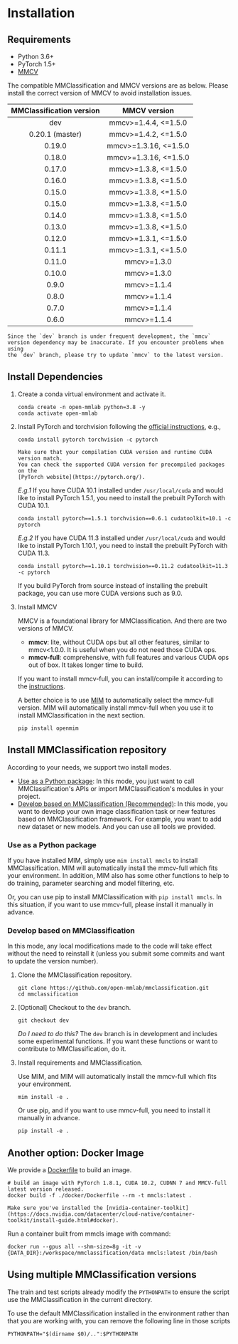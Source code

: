 # Installation

## Requirements

- Python 3.6+
- PyTorch 1.5+
- [MMCV](https://github.com/open-mmlab/mmcv)

The compatible MMClassification and MMCV versions are as below. Please install the correct version of MMCV to avoid installation issues.

| MMClassification version |     MMCV version      |
|:------------------------:|:---------------------:|
| dev                      | mmcv>=1.4.4, <=1.5.0  |
| 0.20.1 (master)          | mmcv>=1.4.2, <=1.5.0  |
| 0.19.0                   | mmcv>=1.3.16, <=1.5.0 |
| 0.18.0                   | mmcv>=1.3.16, <=1.5.0 |
| 0.17.0                   | mmcv>=1.3.8, <=1.5.0  |
| 0.16.0                   | mmcv>=1.3.8, <=1.5.0  |
| 0.15.0                   | mmcv>=1.3.8, <=1.5.0  |
| 0.15.0                   | mmcv>=1.3.8, <=1.5.0  |
| 0.14.0                   | mmcv>=1.3.8, <=1.5.0  |
| 0.13.0                   | mmcv>=1.3.8, <=1.5.0  |
| 0.12.0                   | mmcv>=1.3.1, <=1.5.0  |
| 0.11.1                   | mmcv>=1.3.1, <=1.5.0  |
| 0.11.0                   | mmcv>=1.3.0           |
| 0.10.0                   | mmcv>=1.3.0           |
| 0.9.0                    | mmcv>=1.1.4           |
| 0.8.0                    | mmcv>=1.1.4           |
| 0.7.0                    | mmcv>=1.1.4           |
| 0.6.0                    | mmcv>=1.1.4           |

```{note}
Since the `dev` branch is under frequent development, the `mmcv`
version dependency may be inaccurate. If you encounter problems when using
the `dev` branch, please try to update `mmcv` to the latest version.
```

## Install Dependencies

1. Create a conda virtual environment and activate it.

   ```shell
   conda create -n open-mmlab python=3.8 -y
   conda activate open-mmlab
   ```

2. Install PyTorch and torchvision following the [official instructions](https://pytorch.org/), e.g.,

   ```shell
   conda install pytorch torchvision -c pytorch
   ```

   ```{note}
   Make sure that your compilation CUDA version and runtime CUDA version match.
   You can check the supported CUDA version for precompiled packages on the
   [PyTorch website](https://pytorch.org/).
   ```

   *E.g.1* If you have CUDA 10.1 installed under `/usr/local/cuda` and would like to install
   PyTorch 1.5.1, you need to install the prebuilt PyTorch with CUDA 10.1.

   ```shell
   conda install pytorch==1.5.1 torchvision==0.6.1 cudatoolkit=10.1 -c pytorch
   ```

   *E.g.2* If you have CUDA 11.3 installed under `/usr/local/cuda` and would like to install
   PyTorch 1.10.1, you need to install the prebuilt PyTorch with CUDA 11.3.

   ```shell
   conda install pytorch==1.10.1 torchvision==0.11.2 cudatoolkit=11.3 -c pytorch
   ```

   If you build PyTorch from source instead of installing the prebuilt package,
   you can use more CUDA versions such as 9.0.

3. Install MMCV

   MMCV is a foundational library for MMClassification. And there are two versions of MMCV.

   - **mmcv**: lite, without CUDA ops but all other features, similar to mmcv<1.0.0. It is useful when you do not need those CUDA ops.
   - **mmcv-full**: comprehensive, with full features and various CUDA ops out of box. It takes longer time to build.

   If you want to install mmcv-full, you can install/compile it according to the [instructions](https://mmcv.readthedocs.io/en/latest/get_started/installation.html).

   A better choice is to use [MIM](https://github.com/open-mmlab/mim) to automatically select the mmcv-full version. MIM will automatically install mmcv-full when you use it to install MMClassification in the next section.

   ```shell
   pip install openmim
   ```

## Install MMClassification repository

According to your needs, we support two install modes.

- [Use as a Python package](#use-as-a-python-package): In this mode, you just want to call MMClassification's APIs or import MMClassification's modules in your project.
- [Develop based on MMClassification (Recommended)](#develop-based-on-mmclassification): In this mode, you want to develop your own image classification task or new features based on MMClassification framework. For example, you want to add new dataset or new models. And you can use all tools we provided.

### Use as a Python package

If you have installed MIM, simply use `mim install mmcls` to install
MMClassification. MIM will automatically install the mmcv-full which fits your
environment. In addition, MIM also has some other functions to help to do
training, parameter searching and model filtering, etc.

Or, you can use pip to install MMClassification with `pip install mmcls`. In
this situation, if you want to use mmcv-full, please install it manually in
advance.

### Develop based on MMClassification

In this mode, any local modifications made to the code will take effect without
the need to reinstall it (unless you submit some commits and want to update the
version number).

1. Clone the MMClassification repository.

   ```shell
   git clone https://github.com/open-mmlab/mmclassification.git
   cd mmclassification
   ```

2. [Optional] Checkout to the `dev` branch.

   ```shell
   git checkout dev
   ```

   *Do I need to do this?* The `dev` branch is in development and includes some experimental functions. If you want these functions or want to contribute to MMClassification, do it.

3. Install requirements and MMClassification.

   Use MIM, and MIM will automatically install the mmcv-full which fits your environment.
   ```shell
   mim install -e .
   ```

   Or use pip, and if you want to use mmcv-full, you need to install it manually in advance.

   ```shell
   pip install -e .
   ```

## Another option: Docker Image

We provide a [Dockerfile](https://github.com/open-mmlab/mmclassification/blob/master/docker/Dockerfile) to build an image.

```shell
# build an image with PyTorch 1.8.1, CUDA 10.2, CUDNN 7 and MMCV-full latest version released.
docker build -f ./docker/Dockerfile --rm -t mmcls:latest .
```

```{important}
Make sure you've installed the [nvidia-container-toolkit](https://docs.nvidia.com/datacenter/cloud-native/container-toolkit/install-guide.html#docker).
```

Run a container built from mmcls image with command:

```shell
docker run --gpus all --shm-size=8g -it -v {DATA_DIR}:/workspace/mmclassification/data mmcls:latest /bin/bash
```

## Using multiple MMClassification versions

The train and test scripts already modify the `PYTHONPATH` to ensure the script use the MMClassification in the current directory.

To use the default MMClassification installed in the environment rather than that you are working with, you can remove the following line in those scripts

```shell
PYTHONPATH="$(dirname $0)/..":$PYTHONPATH
```
